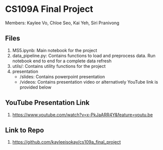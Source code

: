 # CS109A Final Project

Members: Kaylee Vo, Chloe Seo, Kai Yeh, Siri Pranivong

## Files

1. MS5.ipynb: Main notebook for the project
2. data_pipeline.py: Contains functions to load and preprocess data. Run notebook end to end for a complete data refresh
3. utils/: Contains utility functions for the project
4. presentation
    - /slides: Contains powerpoint presentation
    - /videos: Contains presentation video or alternatively YouTube link is provided below

## YouTube Presentation Link

1. https://www.youtube.com/watch?v=x-PkJaARR4Y&feature=youtu.be

## Link to Repo

1. https://github.com/kayleeisokay/cs109a_final_project